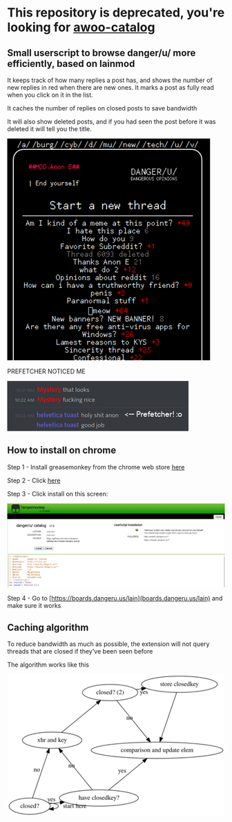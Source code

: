 # This repository is deprecated, you're looking for [awoo-catalog](https://github.com/nilesr/awoo-catalog)

## Small userscript to browse danger/u/ more efficiently, based on lainmod

It keeps track of how many replies a post has, and shows the number of new replies in red when there are new ones. It marks a post as fully read when you click on it in the list.

It caches the number of replies on closed posts to save bandwidth

It will also show deleted posts, and if you had seen the post before it was deleted it will tell you the title.

![](ss.png)

PREFETCHER NOTICED ME

![](discord.png)


## How to install on chrome

Step 1 - Install greasemonkey from the chrome web store [here](https://chrome.google.com/webstore/detail/tampermonkey/dhdgffkkebhmkfjojejmpbldmpobfkfo?hl=en)

Step 2 - Click [here](https://github.com/nilesr/dangeru-catalog/raw/master/dangeru.user.js)

Step 3 - Click install on this screen:

![](installss.png)

Step 4 - Go to [https://boards.dangeru.us/lain](boards.dangeru.us/lain) and make sure it works

## Caching algorithm

To reduce bandwidth as much as possible, the extension will not query threads that are closed if they've been seen before

The algorithm works like this

![](graph.svg)
